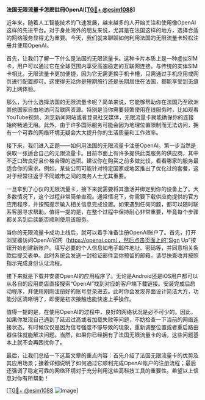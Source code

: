 **法国无限流量卡怎麽註冊OpenAI[[TG💪+ @esim1088](https://t.me/s/esim1088)]**

近年来，随着人工智能技术的飞速发展，越来越多的人开始关注和使用像OpenAI这样的先进平台。对于身处海外的朋友来说，尤其是在法国这样的地方，选择合适的网络服务显得尤为重要。今天，我们就来聊聊如何利用法国的无限流量卡轻松注册并使用OpenAI。

首先，让我们了解一下什么是法国的无限流量卡。这种卡片本质上是一种虚拟SIM卡，用户可以通过它在全球范围内享受高速稳定的互联网连接。与传统的实体SIM卡相比，无限流量卡更加便捷，因为它无需更换手机卡槽，只需通过手机应用或网页进行配置即可。这使得无论你是短期旅行还是长期居住在法国，都能享受到无缝的上网体验。

那么，为什么选择法国的无限流量卡呢？简单来说，它能够帮助你在法国乃至欧洲其他国家自由地访问互联网资源。特别是当你需要频繁使用在线服务时，比如观看YouTube视频、浏览新闻网站或者登录社交媒体，无限流量卡就能确保你的连接始终畅通无阻。此外，由于许多国际服务可能会因为地理位置限制而无法访问，拥有一个可靠的网络环境无疑会大大提升你的生活质量和工作效率。

接下来，我们进入正题——如何用法国的无限流量卡注册OpenAI。第一步当然是获取一张适合自己的无限流量卡。目前市面上有许多提供此类服务的供应商，其中不乏口碑良好且价格合理的选项。建议你在购买之前多做比较，看看哪家的服务最适合你的需求。例如，某些公司可能针对特定国家或地区推出了优化过的套餐，这对于经常往返于不同城市之间的商务人士尤其重要。

一旦拿到了心仪的无限流量卡，接下来就需要将其激活并绑定到你的设备上了。大多数情况下，这个过程非常简单直观。通常情况下，你需要下载供应商提供的官方应用程序，并按照提示输入相关信息完成设置。如果遇到任何问题，都可以随时联系客服寻求帮助。值得一提的是，在整个过程中保持耐心非常重要，毕竟每个步骤都关系到后续能否顺利使用该服务。

当你的无限流量卡成功上线后，就可以着手准备注册OpenAI账户了。首先，打开浏览器访问OpenAI官网（https://openai.com），然后点击页面上的“Sign Up”按钮开始创建新账户。填写必要的个人信息如电子邮件地址、密码等，并同意相关条款后提交表单。此时系统会发送一封验证邮件至你预留的邮箱，请尽快查收并按照指示完成身份认证流程。

接下来就是下载并安装OpenAI的应用程序了。无论是Android还是iOS用户都可以从各自的应用商店直接搜索“OpenAI”找到对应的客户端下载链接。安装完成后启动程序，并使用刚刚注册好的账号登录进去。此时你会发现界面设计简洁大方，功能分区清晰明了，即便是初次接触也能快速上手操作。

值得一提的是，在使用OpenAI的过程中，良好的网络状况是必不可少的。因此，如果你发现自己遇到了延迟过高或者加载失败等问题，不妨检查一下当前的网络连接状态。有时候仅仅是因为信号强度不够导致的现象，重新调整位置或者重启路由器往往就能解决问题。当然，如果你已经拥有了法国无限流量卡的话，这些问题基本上就不会再困扰你了。

最后，让我们总结一下这篇文章的重点内容：首先介绍了法国无限流量卡的优势及其应用场景；接着详细说明了如何通过它顺利完成OpenAI账户的注册流程；最后还强调了稳定可靠的网络环境对于充分利用这些高科技工具的重要性。希望以上信息对你有所帮助！

[[TG💪+ @esim1088](https://t.me/s/esim1088) ![Image](https://i.postimg.cc/4NQfJmqS/Snipaste-2025-05-13-00-14-12.png)]